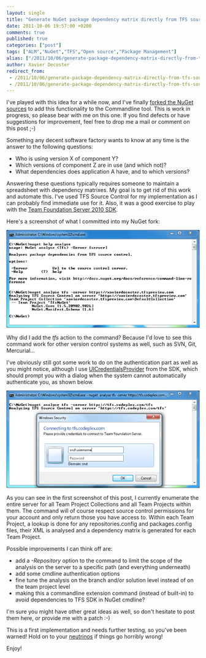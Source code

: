 ```yaml
---
layout: single
title: "Generate NuGet package dependency matrix directly from TFS source control"
date: 2011-10-06 19:57:00 +0200
comments: true
published: true
categories: ["post"]
tags: ["ALM","NuGet","TFS","Open source","Package Management"]
alias: ["/2011/10/06/generate-package-dependency-matrix-directly-from-tfs-source-control-aspx/"]
author: Xavier Decoster
redirect_from:
 - /2011/10/06/generate-package-dependency-matrix-directly-from-tfs-source-control-aspx/.html
 - /2011/10/06/generate-package-dependency-matrix-directly-from-tfs-source-control-aspx/.html
---
```

<p>I've played with this idea for a while now, and I've finally <a href="http://nuget.codeplex.com/SourceControl/network/Forks/XavierDecoster/NuGetTfs" target="_blank">forked the NuGet sources</a> to add this functionality to the Commandline tool. This is work in progress, so please bear with me on this one. If you find defects or have suggestions for improvement, feel free to drop me a mail or comment on this post ;-)</p>

<p>Something any decent software factory wants to know at any time is the answer to the following questions:</p>

<ul>
<li>Who is using version X of component Y?</li>
<li>Which versions of component Z are in use (and which not)?</li>
<li>What dependencies does application A have, and to which versions?</li>
</ul>

<p>Answering these questions typically requires someone to maintain a spreadsheet with dependency matrixes. My goal is to get rid of this work and automate this. I've used TFS Source Control for my implementation as I can probably find immediate use for it. Also, it was a good exercise to play with the <a href="http://msdn.microsoft.com/en-us/library/bb130146(v=VS.100).aspx" target="_blank">Team Foundation Server 2010 SDK</a>.</p>

<p>Here's a screenshot of what I committed into my NuGet fork:</p>

<p><img src="/images/2011-10-06/nugetcmdlineanalyse.png" alt="" /></p>

<p>Why did I add the <em>tfs</em> action to the command? Because I'd love to see this command work for other version control systems as well, such as SVN, Git, Mercurial...</p>

<p>I've obviously still got some work to do on the authentication part as well as you might notice, although I use <a href="http://msdn.microsoft.com/en-us/library/microsoft.teamfoundation.client.uicredentialsprovider(v=VS.100).aspx" target="_blank">UICredentialsProvider</a> from the SDK, which should prompt you with a dialog when the system cannot automatically authenticate you, as shown below.</p>

<p><img src="/images/2011-10-06/nugetcmdlineanalyseauthentication.png" alt="" /></p>

<p>As you can see in the first screenshot of this post, I currently enumerate the entire server for all Team Project Collections and all Team Projects within them. The command will of course respect source control permissions for your account and only return those you have access to. Within each Team Project, a lookup is done for any repositories.config and packages.config files, their XML is analysed and a dependency matrix is generated for each Team Project.</p>

<p>Possible improvements I can think off are:</p>

<ul>
<li>add a <em>-Repository</em> option to the command to limit the scope of the analysis on the server to a specific path (and everything underneath)</li>
<li>add some cmdline authentication options</li>
<li>fine tune the analysis on the branch and/or solution level instead of on the team project level</li>
<li>making this a commandline extension command (instead of built-in) to avoid dependencies to TFS SDK in NuGet cmdline?</li>
</ul>

<p>I'm sure you might have other great ideas as well, so don't hesitate to post them here, or provide me with a patch :-)</p>

<p>This is a first implementation and needs further testing, so you've been warned! Hold on to your <a href="http://en.wikipedia.org/wiki/Neutrino" target="_blank">neutrinos</a> if things go horribly wrong!</p>

<p>Enjoy!</p>
